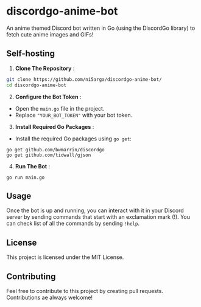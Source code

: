 # discordgo-anime-bot
An anime themed Discord bot written in Go (using the DiscordGo library) to fetch cute anime images and GIFs!

## Self-hosting
1. **Clone The Repository** :
```bash
git clone https://github.com/ni5arga/discordgo-anime-bot/
cd discordgo-anime-bot
```

2. **Configure the Bot Token** :
- Open the `main.go` file in the project.
- Replace `"YOUR_BOT_TOKEN"` with your bot token.

3. **Install Required Go Packages** :
- Install the required Go packages using `go get`:

```
go get github.com/bwmarrin/discordgo
go get github.com/tidwall/gjson
```

4. **Run The Bot** :

```
go run main.go
```

## Usage
Once the bot is up and running, you can interact with it in your Discord server by sending commands that start with an exclamation mark (!). You can check list of all the commands by sending `!help`.

## License
This project is licensed under the MIT License.

## Contributing
Feel free to contribute to this project by creating pull requests. Contributions ae always welcome!
